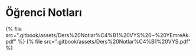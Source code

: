 # Öğrenci Notları

<!--Index-->

{% file src=".gitbook/assets/Ders%20Notlar%C4%B1%20VYS%20~%20YEmreAk.pdf" %}
{% file src=".gitbook/assets/Ders%20Notlar%C4%B1%20VYS.pdf" %}

<!--Index-->
